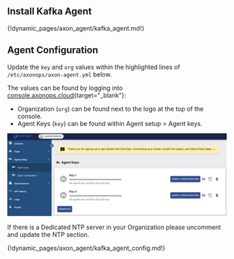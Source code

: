 
## Install Kafka Agent

{!dynamic_pages/axon_agent/kafka_agent.md!}

## Agent Configuration

Update the `key` and `org` values within the highlighted lines of
`/etc/axonops/axon-agent.yml` below.

The values can be found by logging into
[console.axonops.cloud](https://console.axonops.cloud){target="_blank"}:

* Organization (`org`) can be found next to the logo at the top of the console.
* Agent Keys (`key`) can be found within Agent setup > Agent keys.

![Console Screenshot](agent_keys.png)

If there is a Dedicated NTP server in your Organization please uncomment and update the NTP section.

{!dynamic_pages/axon_agent/kafka_agent_config.md!}
